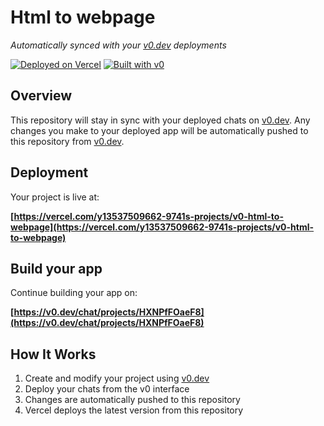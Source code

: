 # Html to webpage

*Automatically synced with your [v0.dev](https://v0.dev) deployments*

[![Deployed on Vercel](https://img.shields.io/badge/Deployed%20on-Vercel-black?style=for-the-badge&logo=vercel)](https://vercel.com/y13537509662-9741s-projects/v0-html-to-webpage)
[![Built with v0](https://img.shields.io/badge/Built%20with-v0.dev-black?style=for-the-badge)](https://v0.dev/chat/projects/HXNPfFOaeF8)

## Overview

This repository will stay in sync with your deployed chats on [v0.dev](https://v0.dev).
Any changes you make to your deployed app will be automatically pushed to this repository from [v0.dev](https://v0.dev).

## Deployment

Your project is live at:

**[https://vercel.com/y13537509662-9741s-projects/v0-html-to-webpage](https://vercel.com/y13537509662-9741s-projects/v0-html-to-webpage)**

## Build your app

Continue building your app on:

**[https://v0.dev/chat/projects/HXNPfFOaeF8](https://v0.dev/chat/projects/HXNPfFOaeF8)**

## How It Works

1. Create and modify your project using [v0.dev](https://v0.dev)
2. Deploy your chats from the v0 interface
3. Changes are automatically pushed to this repository
4. Vercel deploys the latest version from this repository
